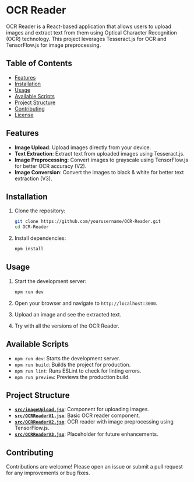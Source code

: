 # OCR Reader

OCR Reader is a React-based application that allows users to upload images and extract text from them using Optical Character Recognition (OCR) technology. This project leverages Tesseract.js for OCR and TensorFlow.js for image preprocessing.

## Table of Contents

- [Features](#features)
- [Installation](#installation)
- [Usage](#usage)
- [Available Scripts](#available-scripts)
- [Project Structure](#project-structure)
- [Contributing](#contributing)
- [License](#license)

## Features

- **Image Upload**: Upload images directly from your device.
- **Text Extraction**: Extract text from uploaded images using Tesseract.js.
- **Image Preprocessing**: Convert images to grayscale using TensorFlow.js for better OCR accuracy (V2).
- **Image Conversion**: Convert the images to black & white for better text extraction (V3).

## Installation

1. Clone the repository:

   ```sh
   git clone https://github.com/yourusername/OCR-Reader.git
   cd OCR-Reader
   ```

2. Install dependencies:
   ```sh
   npm install
   ```

## Usage

1. Start the development server:

   ```sh
   npm run dev
   ```

2. Open your browser and navigate to `http://localhost:3000`.

3. Upload an image and see the extracted text.
4. Try with all the versions of the OCR Reader.

## Available Scripts

- `npm run dev`: Starts the development server.
- `npm run build`: Builds the project for production.
- `npm run lint`: Runs ESLint to check for linting errors.
- `npm run preview`: Previews the production build.

## Project Structure
- **[`src/imageUpload.jsx`](src/imageUpload.jsx)**: Component for uploading images.
- **[`src/OCRReaderV1.jsx`](src/OCRReaderV1.jsx)**: Basic OCR reader component.
- **[`src/OCRReaderV2.jsx`](src/OCRReaderV2.jsx)**: OCR reader with image preprocessing using TensorFlow.js.
- **[`src/OCRReaderV3.jsx`](src/OCRReaderV3.jsx)**: Placeholder for future enhancements.

## Contributing

Contributions are welcome! Please open an issue or submit a pull request for any improvements or bug fixes.
